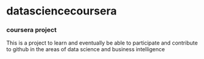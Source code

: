 datasciencecoursera
===================

### coursera project
This is a project to learn and eventually be able to participate and contribute to github in the areas of data science and business intelligence

